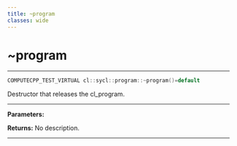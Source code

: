 ```yaml
---
title: ~program
classes: wide
---
```

# ~program

---

```cpp
COMPUTECPP_TEST_VIRTUAL cl::sycl::program::~program()=default
```


Destructor that releases the cl_program. 


---
**Parameters:**

**Returns:** No description.

---
